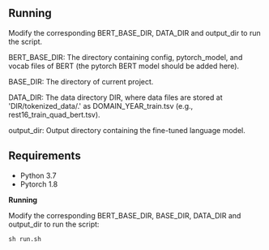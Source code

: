 
## Running

Modify the corresponding BERT_BASE_DIR, DATA_DIR and output_dir to run the script.

BERT_BASE_DIR: The directory containing config, pytorch_model, and vocab files of BERT (the pytorch BERT model should be added here).

BASE_DIR: The directory of current project.

DATA_DIR: The data directory DIR, where data files are stored at 'DIR/tokenized_data/.' as DOMAIN_YEAR_train.tsv (e.g., rest16_train_quad_bert.tsv).

output_dir: Output directory containing the fine-tuned language model.

## Requirements
* Python 3.7
* Pytorch 1.8

**Running**

Modify the corresponding BERT_BASE_DIR, BASE_DIR, DATA_DIR and output_dir to run the script:
```
sh run.sh
```

